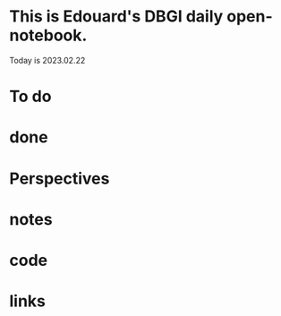 
# This is Edouard's DBGI daily open-notebook.

Today is 2023.02.22

# To do

# done

# Perspectives

# notes

# code

# links

